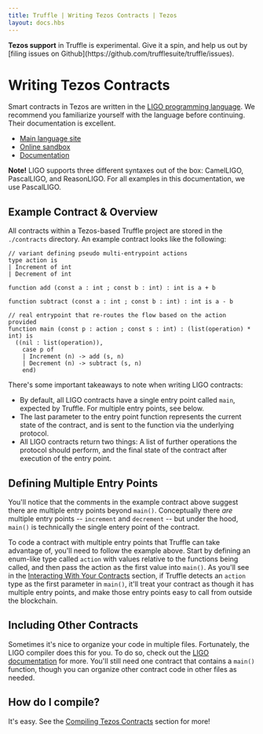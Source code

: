```yaml
---
title: Truffle | Writing Tezos Contracts | Tezos
layout: docs.hbs
---
```


<p class="alert alert-danger">
<strong>Tezos support</strong> in Truffle is experimental. Give it a spin, and help us out by [filing issues on Github](https://github.com/trufflesuite/truffle/issues).
</p>

# Writing Tezos Contracts

Smart contracts in Tezos are written in the [LIGO programming language](https://ligolang.org/). We recommend you familiarize yourself with the language before continuing. Their documentation is excellent.

* [Main language site](https://ligolang.org/)
* [Online sandbox](https://ide.ligolang.org/)
* [Documentation](https://ligolang.org/docs/intro/introduction/)

<p class="alert alert-warning">
<strong>Note!</strong> LIGO supports three different syntaxes out of the box: CamelLIGO, PascalLIGO, and ReasonLIGO. For all examples in this documentation, we use PascalLIGO.
</p>

## Example Contract & Overview

All contracts within a Tezos-based Truffle project are stored in the `./contracts` directory. An example contract looks like the following:

```
// variant defining pseudo multi-entrypoint actions
type action is
| Increment of int
| Decrement of int

function add (const a : int ; const b : int) : int is a + b

function subtract (const a : int ; const b : int) : int is a - b

// real entrypoint that re-routes the flow based on the action provided
function main (const p : action ; const s : int) : (list(operation) * int) is 
  ((nil : list(operation)),
    case p of
    | Increment (n) -> add (s, n)
    | Decrement (n) -> subtract (s, n)
    end)
```

There's some important takeaways to note when writing LIGO contracts: 

* By default, all LIGO contracts have a single entry point called `main`, expected by Truffle. For multiple entry points, see below. 
* The last parameter to the entry point function represents the current state of the contract, and is sent to the function via the underlying protocol. 
* All LIGO contracts return two things: A list of further operations the protocol should perform, and the final state of the contract after execution of the entry point.

## Defining Multiple Entry Points

You'll notice that the comments in the example contract above suggest there are multiple entry points beyond `main()`. Conceptually there _are_ multiple entry points -- `increment` and `decrement` -- but under the hood, `main()` is technically the single entery point of the contract. 

To code a contract with multiple entry points that Truffle can take advantage of, you'll need to follow the example above. Start by defining an enum-like type called `action` with values relative to the functions being called, and then pass the action as the first value into `main()`. As you'll see in the [Interacting With Your Contracts](/docs/tezos/truffle/getting-started/interacting-with-your-tezos-contracts) section, if Truffle detects an `action` type as the first parameter in `main()`, it'll treat your contract as though it has multiple entry points, and make those entry points easy to call from outside the blockchain.

## Including Other Contracts

Sometimes it's nice to organize your code in multiple files. Fortunately, the LIGO compiler does this for you. To do so, check out the [LIGO documentation](https://ligolang.org/docs/advanced/include/) for more. You'll still need one contract that contains a `main()` function, though you can organize other contract code in other files as needed.

## How do I compile? 

It's easy. See the [Compiling Tezos Contracts](/docs/tezos/truffle/getting-started/compiling-tezos-contracts) section for more! 